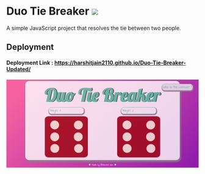# Duo Tie Breaker <img src="https://media.giphy.com/media/JOSBoxT3dploPJ1ams/giphy.gif" width="10%">
A simple JavaScript project that resolves the tie between two people.

## Deployment
#### Deployment Link : https://harshitjain2110.github.io/Duo-Tie-Breaker-Updated/
<img src="images/Duo Tie Breaker Updated.png">
